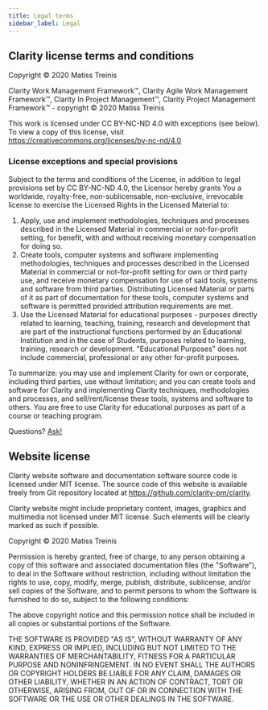 ```yaml
---
title: Legal terms
sidebar_label: Legal
---
```


## Clarity license terms and conditions

Copyright © 2020 Matiss Treinis

Clarity Work Management Framework™,
Clarity Agile Work Management Framework™,
Clarity In Project Management™,
Clarity Project Management Framework™ - copyright © 2020 Matiss Treinis

This work is licensed under CC BY-NC-ND 4.0 with exceptions (see below). To view a copy of this license,
visit https://creativecommons.org/licenses/by-nc-nd/4.0

### License exceptions and special provisions

Subject to the terms and conditions of the License, in addition to legal provisions set by CC BY-NC-ND 4.0,
the Licensor hereby grants You a worldwide, royalty-free, non-sublicensable, non-exclusive, irrevocable
license to exercise the Licensed Rights in the Licensed Material to:

1. Apply, use and implement methodologies, techniques and processes described in the Licensed Material
   in commercial or not-for-profit setting, for benefit, with and without receiving monetary compensation for doing so.
2. Create tools, computer systems and software implementing methodologies, techniques and processes described in the
   Licensed Material in commercial or not-for-profit setting for own or third party use, and receive monetary compensation for use of said tools, systems and software from third parties. Distributing Licensed Material or parts of it as part of documentation for these tools, computer systems and software is permitted provided attribution requirements are met.
3. Use the Licensed Material for educational purposes - purposes directly related to learning, teaching, training,
   research and development that are part of the instructional functions performed by an Educational Institution
   and in the case of Students, purposes related to learning, training, research or development.
   "Educational Purposes" does not include commercial, professional or any other for-profit purposes.

To summarize: you may use and implement Clarity for own or corporate, including third parties, use without limitation;
and you can create tools and software for Clarity and implementing Clarity techniques, methodologies and processes,
and sell/rent/license these tools, systems and software to others. You are free to use Clarity for educational purposes
as part of a course or teaching program.

Questions? [Ask!](/contact)

## Website license

Clarity website software and documentation software source code is licensed under MIT license.
The source code of this website is available freely from Git repository located at https://github.com/clarity-pm/clarity.

Clarity website might include proprietary content, images, graphics and multimedia not licensed under MIT license.
Such elements will be clearly marked as such if possible.

Copyright © 2020 Matiss Treinis

Permission is hereby granted, free of charge, to any person obtaining a copy of this software and associated
documentation files (the "Software"), to deal in the Software without restriction, including without limitation
the rights to use, copy, modify, merge, publish, distribute, sublicense, and/or sell copies of the Software,
and to permit persons to whom the Software is furnished to do so, subject to the following conditions:

The above copyright notice and this permission notice shall be included in all copies or substantial
portions of the Software.

THE SOFTWARE IS PROVIDED "AS IS", WITHOUT WARRANTY OF ANY KIND, EXPRESS OR IMPLIED, INCLUDING BUT NOT LIMITED
TO THE WARRANTIES OF MERCHANTABILITY, FITNESS FOR A PARTICULAR PURPOSE AND NONINFRINGEMENT. IN NO EVENT SHALL
THE AUTHORS OR COPYRIGHT HOLDERS BE LIABLE FOR ANY CLAIM, DAMAGES OR OTHER LIABILITY, WHETHER IN AN ACTION OF
CONTRACT, TORT OR OTHERWISE, ARISING FROM, OUT OF OR IN CONNECTION WITH THE SOFTWARE OR THE USE OR OTHER
DEALINGS IN THE SOFTWARE.

